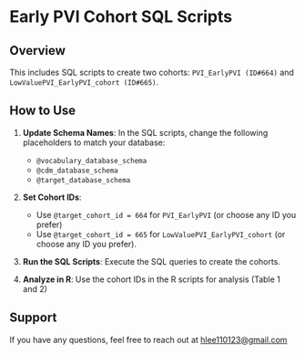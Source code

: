 # Early PVI Cohort SQL Scripts

## Overview

This includes SQL scripts to create two cohorts: `PVI_EarlyPVI (ID#664)` and `LowValuePVI_EarlyPVI_cohort (ID#665)`.

## How to Use

1. **Update Schema Names**: In the SQL scripts, change the following placeholders to match your database:
    - `@vocabulary_database_schema`
    - `@cdm_database_schema`
    - `@target_database_schema`

2. **Set Cohort IDs**:
    - Use `@target_cohort_id = 664` for `PVI_EarlyPVI` (or choose any ID you prefer)
    - Use `@target_cohort_id = 665` for `LowValuePVI_EarlyPVI_cohort` (or choose any ID you prefer).

3. **Run the SQL Scripts**: Execute the SQL queries to create the cohorts.

4. **Analyze in R**: Use the cohort IDs in the R scripts for analysis (Table 1 and 2)

## Support

If you have any questions, feel free to reach out at hlee110123@gmail.com
